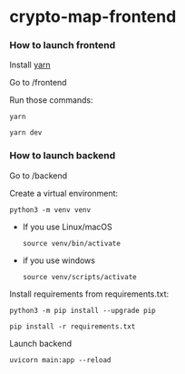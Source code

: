 # crypto-map-frontend
### How to launch frontend

Install [yarn](https://classic.yarnpkg.com/en/docs/install#windows-stable)

Go to /frontend

Run those commands: 

```
yarn
```

```
yarn dev
```
### How to launch backend

Go to /backend

Create a virtual environment:

```
python3 -m venv venv
```

* If you use Linux/macOS

    ```
    source venv/bin/activate
    ```

* if you use windows

    ```
    source venv/scripts/activate
    ```


Install requirements from  requirements.txt:

```
python3 -m pip install --upgrade pip
```

```
pip install -r requirements.txt
```

Launch backend
```
uvicorn main:app --reload
```

